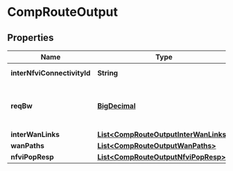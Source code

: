 
# CompRouteOutput

## Properties
Name | Type | Description | Notes
------------ | ------------- | ------------- | -------------
**interNfviConnectivityId** | **String** | InterNfviPopId of the computed route | 
**reqBw** | [**BigDecimal**](BigDecimal.md) | Value of requuested bandwidth for the interNfviPop connection(expressed in Mbps) | 
**interWanLinks** | [**List&lt;CompRouteOutputInterWanLinks&gt;**](CompRouteOutputInterWanLinks.md) |  |  [optional]
**wanPaths** | [**List&lt;CompRouteOutputWanPaths&gt;**](CompRouteOutputWanPaths.md) |  | 
**nfviPopResp** | [**List&lt;CompRouteOutputNfviPopResp&gt;**](CompRouteOutputNfviPopResp.md) |  |  [optional]



